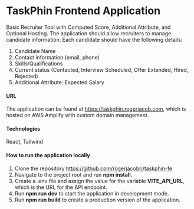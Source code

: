 # TaskPhin Frontend Application

Basic Recruiter Tool with Computed Score, Additional Attribute, and Optional Hosting. The application should allow recruiters to manage candidate information. Each candidate should have the following details:
1. Candidate Name
2. Contact information (email, phone)
3. Skills/Qualifications
4. Current status (Contacted, Interview Scheduled, Offer Extended, Hired, Rejected)
5. Additional Attribute: Expected Salary

#### URL
The application can be found at https://taskphin.rogerjacob.com, which is hosted on AWS Amplify with custom domain management.

#### Technologies
React, Tailwind

#### How to run the application locally
1. Clone the repository https://github.com/rogerjacobrj/taskphin-fe
2. Navigate to the project root and run **npm install**.
3. Create a .env file and assign the value for the variable **VITE_API_URL**, which is the URL for the API endpoint.
4. Run **npm run dev** to start the application in development mode.
5. Run **npm run build** to create a production version of the application.
